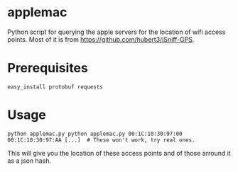 applemac
========

Python script for querying the apple servers for the location of wifi access points. Most of it is from https://github.com/hubert3/iSniff-GPS.


# Prerequisites

    easy_install protobuf requests

# Usage

    python applemac.py python applemac.py 00:1C:10:30:97:00 00:1C:10:30:97:AA [...]  # These won't work, try real ones.
    
This will give you the location of these access points and of those arround it as a json hash.

